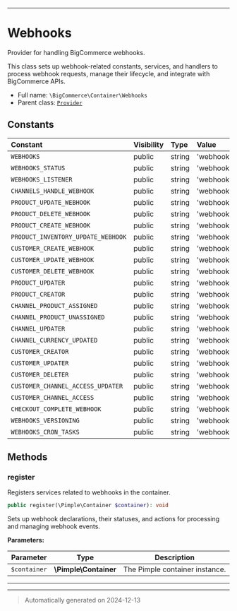 ***

# Webhooks

Provider for handling BigCommerce webhooks.

This class sets up webhook-related constants, services, and handlers
to process webhook requests, manage their lifecycle, and integrate
with BigCommerce APIs.

* Full name: `\BigCommerce\Container\Webhooks`
* Parent class: [`Provider`](./classes/BigCommerce/Container/Provider.md)


## Constants

| Constant | Visibility | Type | Value |
|:---------|:-----------|:-----|:------|
|`WEBHOOKS`|public|string|&#039;webhooks.webhooks&#039;|
|`WEBHOOKS_STATUS`|public|string|&#039;webhooks.webhooks_status&#039;|
|`WEBHOOKS_LISTENER`|public|string|&#039;webhooks.listener_webhook&#039;|
|`CHANNELS_HANDLE_WEBHOOK`|public|string|&#039;webhooks.channels_handle_webhook&#039;|
|`PRODUCT_UPDATE_WEBHOOK`|public|string|&#039;webhooks.product_update_webhook&#039;|
|`PRODUCT_DELETE_WEBHOOK`|public|string|&#039;webhooks.product_delete_webhook&#039;|
|`PRODUCT_CREATE_WEBHOOK`|public|string|&#039;webhooks.product_create_webhook&#039;|
|`PRODUCT_INVENTORY_UPDATE_WEBHOOK`|public|string|&#039;webhooks.inventory_update_webhook&#039;|
|`CUSTOMER_CREATE_WEBHOOK`|public|string|&#039;webhooks.customer_create_webhook&#039;|
|`CUSTOMER_UPDATE_WEBHOOK`|public|string|&#039;webhooks.customer_update_webhook&#039;|
|`CUSTOMER_DELETE_WEBHOOK`|public|string|&#039;webhooks.customer_delete_webhook&#039;|
|`PRODUCT_UPDATER`|public|string|&#039;webhooks.cron.product_updater&#039;|
|`PRODUCT_CREATOR`|public|string|&#039;webhooks.cron.product_creator&#039;|
|`CHANNEL_PRODUCT_ASSIGNED`|public|string|&#039;webhooks.product.channels_assign&#039;|
|`CHANNEL_PRODUCT_UNASSIGNED`|public|string|&#039;webhooks.product.channels_unassign&#039;|
|`CHANNEL_UPDATER`|public|string|&#039;webhooks.product.channels_updater&#039;|
|`CHANNEL_CURRENCY_UPDATED`|public|string|&#039;webhooks.channels.currency_updated&#039;|
|`CUSTOMER_CREATOR`|public|string|&#039;webhooks.cron.customer_creator&#039;|
|`CUSTOMER_UPDATER`|public|string|&#039;webhooks.cron.customer_updater&#039;|
|`CUSTOMER_DELETER`|public|string|&#039;webhooks.cron.customer_deleter&#039;|
|`CUSTOMER_CHANNEL_ACCESS_UPDATER`|public|string|&#039;webhooks.cron.customer_channel_access_updater&#039;|
|`CUSTOMER_CHANNEL_ACCESS`|public|string|&#039;webhooks.cron.customer_channel_access&#039;|
|`CHECKOUT_COMPLETE_WEBHOOK`|public|string|&#039;webhooks.checkout_complete&#039;|
|`WEBHOOKS_VERSIONING`|public|string|&#039;webhooks.version&#039;|
|`WEBHOOKS_CRON_TASKS`|public|string|&#039;webhooks.cron_tasks&#039;|


## Methods


### register

Registers services related to webhooks in the container.

```php
public register(\Pimple\Container $container): void
```

Sets up webhook declarations, their statuses, and actions
for processing and managing webhook events.






**Parameters:**

| Parameter | Type | Description |
|-----------|------|-------------|
| `$container` | **\Pimple\Container** | The Pimple container instance. |





***


***
> Automatically generated on 2024-12-13
